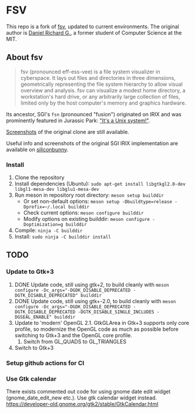 # FSV

This repo is a fork of [fsv](http://fsv.sourceforge.net/), updated to current environments.
The original author is [Daniel Richard G.](http://fox.mit.edu/skunk/), a former student of Computer Science at the MIT.

## About fsv

> fsv (pronounced eff-ess-vee) is a file system visualizer in cyberspace. It lays out files and directories in three dimensions, geometrically representing the file system hierarchy to allow visual overview and analysis. fsv can visualize a modest home directory, a workstation's hard drive, or any arbitrarily large collection of files, limited only by the host computer's memory and graphics hardware.

Its ancestor, SGI's `fsn` (pronounced "fusion") originated on IRIX and was prominently featured in Jurassic Park: ["It's a Unix system!"](https://www.youtube.com/watch?v=3HjOjvu6oKA). 

[Screenshots](http://fsv.sourceforge.net/screenshots/) of the original clone are still available.

Useful info and screenshots of the original SGI IRIX implementation are available on [siliconbunny](http://www.siliconbunny.com/fsn-the-irix-3d-file-system-tool-from-jurassic-park/).

### Install

1. Clone the repository
2. Install dependencies (Ubuntu): `sudo apt-get install libgtkgl2.0-dev libgl1-mesa-dev libglu1-mesa-dev`
3. Run meson in repository root directory: `meson setup builddir`
    - Or set non-default options: `meson setup -Dbuildtype=release -Dprefix=~/.local builddir`
    - Check current options: `meson configure builddir`
    - Modify options on existing builddir: `meson configure -Doptimization=g builddir`
4. Compile: `ninja -C builddir`
5. Install: `sudo ninja -C builddir install`

## TODO

### Update to Gtk+3

1. DONE Update code, still using gtk+2, to build cleanly with
   `meson configure -Dc_args="-DGDK_DISABLE_DEPRECATED -DGTK_DISABLE_DEPRECATED" builddir`
2. DONE Update code, still using gtk+-2.0, to build cleanly with
   `meson configure -Dc_args="-DGDK_DISABLE_DEPRECATED -DGTK_DISABLE_DEPRECATED -DGTK_DISABLE_SINGLE_INCLUDES -DGSEAL_ENABLE" builddir`
3. Update to 'modern' OpenGL 2.1. GtkGLArea in Gtk+3 supports only core
   profile, so modernize the OpenGL code as much as possible before switching to
   Gtk+3 and the OpenGL core profile.
    1. Switch from GL_QUADS to GL_TRIANGLES
4. Switch to Gtk+3

### Setup github actions for CI

### Use Gtk calendar

There exists commented out code for using gnome date edit widget
(gnome_date_edit_new etc.). Use gtk calendar widget instead.
https://developer-old.gnome.org/gtk2/stable/GtkCalendar.html
